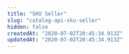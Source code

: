 ```yaml
---
title: "SKU Seller"
slug: "catalog-api-sku-seller"
hidden: false
createdAt: "2020-07-02T20:45:34.913Z"
updatedAt: "2020-07-02T20:45:34.913Z"
---
```

